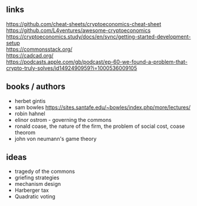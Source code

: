## links
https://github.com/cheat-sheets/cryptoeconomics-cheat-sheet  
https://github.com/L4ventures/awesome-cryptoeconomics  
https://cryptoeconomics.study/docs/en/sync/getting-started-development-setup  
https://commonsstack.org/  
https://cadcad.org/  
https://podcasts.apple.com/gb/podcast/ep-60-we-found-a-problem-that-crypto-truly-solves/id1492490959?i=1000536009105  

## books / authors
- herbet gintis  
- sam bowles https://sites.santafe.edu/~bowles/index.php/more/lectures/  
- robin hahnel    
- elinor ostrom - governing the commons    
- ronald coase, the nature of the firm, the problem of social cost, coase theorom
- john von neumann's game theory  

## ideas
- tragedy of the commons
- griefing strategies  
- mechanism design
- Harberger tax 
- Quadratic voting





